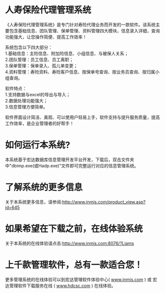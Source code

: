 # 人寿保险代理管理系统

《人寿保险代理管理系统》是专门针对寿险代理业务而开发的一款软件。该系统主要包含基础信息、团队管理、保单管理、资料管理四大模块，信息录入详细，查询功能强大，让您操作简便、提高工作效率！ 

系统包含以下四大部分：   
1.基础信息：主险信息、附加险信息、小组信息、与被保人关系；   
2.团队管理：员工信息、员工离职；   
3.保单管理：保单录入、孤儿单变更；   
4.资料管理：寿险资料、寿险客户信息、按保单号查询、按业务员查询、按归属小组查询。 

软件特点：   
1.支持数据与excel的导出与导入；   
2.数据处理功能强大；   
3.信息管理方便简单。 

软件界面设计简洁、美观、可以使用户轻易上手，软件支持与提升服务质量，提高工作效率，是企业管理者的好帮手！

# 如何运行本系统?

本系统基于宏达数据库信息管理开发平台开发，下载后，双击文件夹中"dbimp.exe(或Hadp.exe)"文件即可完整运行对应的信息管理系统。

# 了解系统的更多信息

关于本系统更多信息，请参阅:http://www.inmis.com/product_view.asp?id=645

# 如果希望在下载之前，在线体验系统

关于本系统的在线体验请点击:http://www.inmis.com:8076/?Liams

# 上千款管理软件，总有一款适合您！

更多管理系统的在线体验可以到宏达管理软件体验中心( www.inmis.com ) 或 宏达管理软件下载服务在线 ( www.hdcsc.com ) 在线体验。

